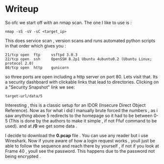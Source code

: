 # Writeup
So ofc we start off with an nmap scan. The one I like to use is :
```
nmap -sS -sV -sC <target_ip>
```
This does service scan , version scans and runs automated python scripts in that order
which gives you :

```
21/tcp open  ftp     vsftpd 3.0.3
22/tcp open  ssh     OpenSSH 8.2p1 Ubuntu 4ubuntu0.2 (Ubuntu Linux; protocol 2.0)
80/tcp open  http    gunicorn
```
so three ports are open including a http server on port 80. Lets visit that.
Its a security dashboard with clickable links that lead to directories. Clicking on a "Security Snapshot" link we see:

```
target-url/data/5
```
Interesting , this is a classic setup for an IDOR (Insecure Direct Object Reference). Now as for what i did I manually brute forced the numbers , as i saw anything above 5 redirects to the homepage so it had to be between 0-5 (This is done by the authors to make it simple , if not Ffuf command to be used). and at **/0** we get some data . 

I decide to download the **0.pcap** file . You can use any reader but i use Wireshark. Now if youre aware of how a login request works , youll just be able to follow the sequence and reach there by yourself , if not if you look at Frame 40 , youll see the password. This happens due to the password not being encrypted .


